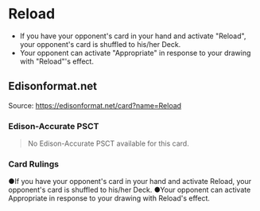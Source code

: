 # Reload

*   If you have your opponent's card in your hand and activate "Reload", your opponent's card is shuffled to his/her Deck.
*   Your opponent can activate "Appropriate" in response to your drawing with "Reload"'s effect.

## Edisonformat.net

Source: https://edisonformat.net/card?name=Reload

### Edison-Accurate PSCT

> No Edison-Accurate PSCT available for this card.

### Card Rulings

●If you have your opponent's card in your hand and activate Reload, your opponent's card is shuffled to his/her Deck.
●Your opponent can activate Appropriate in response to your drawing with Reload's effect.
            